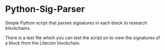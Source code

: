 # Python-Sig-Parser
Simple Python script that parses signatures in each block to research blockchains. 

There is a test file which you can test the script on to view the signatures of a block from the Litecoin blockchain.
